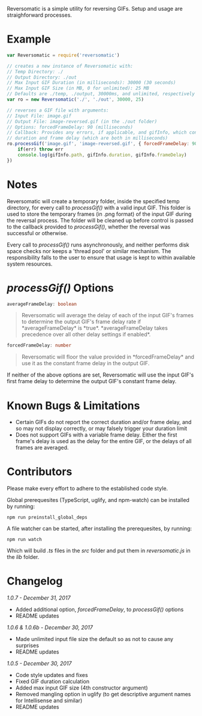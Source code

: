 Reversomatic is a simple utility for reversing GIFs. Setup and usage are straighforward processes.

# Example
```javascript
var Reversomatic = require('reversomatic')

// creates a new instance of Reversomatic with:
// Temp Directory: ./
// Output Directory: ./out
// Max Input GIF Duration (in milliseconds): 30000 (30 seconds)
// Max Input GIF Size (in MB, 0 for unlimited): 25 MB
// Defaults are ./temp, ./output, 30000ms, and unlimited, respectively
var ro = new Reversomatic('./', './out', 30000, 25)

// reverses a GIF file with arguments:
// Input File: image.gif
// Output File: image-reversed.gif (in the ./out folder)
// Options: forcedFrameDelay: 90 (milliseconds)
// Callback: Provides any errors, if applicable, and gifInfo, which contains the GIF's relative path,
// duration and frame delay (which are both in milliseconds)
ro.processGif('image.gif', 'image-reversed.gif', { forcedFrameDelay: 90 }, (err, gifInfo) => {
    if(err) throw err
    console.log(gifInfo.path, gifInfo.duration, gifInfo.frameDelay)
})
```

# Notes
Reversomatic will create a temporary folder, inside the specified temp directory, for every call to *processGif()* with a valid input GIF. This folder is used to store the temporary frames (in .png format) of the input GIF during the reversal process. The folder will be cleaned up before control is passed to the callback provided to *processGif()*, whether the reversal was successful or otherwise. 

Every call to *processGif()* runs asynchronously, and neither performs disk space checks nor keeps a 'thread pool' or similar mechanism. The responsibility falls to the user to ensure that usage is kept to within available system resources.

# *processGif()* Options
```typescript
averageFrameDelay: boolean
```
<blockquote>Reversomatic will average the delay of each of the input GIF's frames to determine the output GIF's frame delay rate if *averageFrameDelay* is *true*. *averageFrameDelay takes precedence over all other delay settings if enabled*.</blockquote>

```typescript
forcedFrameDelay: number
```
<blockquote>Reversomatic will floor the value provided in *forcedFrameDelay* and use it as the constant frame delay in the output GIF.</blockquote>

If neither of the above options are set, Reversomatic will use the input GIF's first frame delay to determine the output GIF's constant frame delay.

# Known Bugs & Limitations
- Certain GIFs do not report the correct duration and/or frame delay, and so may not display correctly, or may falsely trigger your duration limit
- Does not support GIFs with a variable frame delay. Either the first frame's delay is used as the delay for the entire GIF, or the delays of all frames are averaged.

# Contributors
Please make every effort to adhere to the established code style.

Global prerequesites (TypeScript, uglify, and npm-watch) can be installed by running:
```
npm run preinstall_global_deps
```
A file watcher can be started, after installing the prerequesites, by running:
```
npm run watch
```
Which will build *.ts* files in the *src* folder and put them in *reversomatic.js* in the *lib* folder.

# Changelog
*1.0.7 - December 31, 2017*
- Added additional option, *forcedFrameDelay*, to *processGif()* options
- README updates

*1.0.6 & 1.0.6b - December 30, 2017*
- Made unlimited input file size the default so as not to cause any surprises
- README updates

*1.0.5 - December 30, 2017*
- Code style updates and fixes
- Fixed GIF duration calculation
- Added max input GIF size (4th constructor argument)
- Removed mangling option in uglify (to get descriptive argument names for Intellisense and similar)
- README updates

